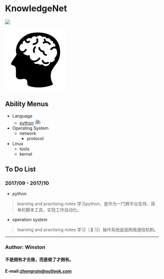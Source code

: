 # KnowledgeNet
![](https://travis-ci.org/meolu/walden.svg?branch=master)

![](/images/brain.png)

## Ability  Menus
- Language
    - [python](/language/python/README.md) ![working-logo]
- Operating System
    - network
        - protocol
- Linux
    - tools
    - kernel




## To Do List
### 2017/09 - 2017/10
- python 
> learning and practising notes
> 学习python，是作为一门跨平台支持、简单的脚本工具，实现工作自动化。

- operation system
> learning and practising notes
> 学习（复习）操作系统底层网络通信机制。


***
### Author: Winston
#### 不是拥有才去做，而是做了才拥有。
#### E-mail:zhengruin@outlook.com 


[knowledgenet-logo]: /images/brain.png
[working-logo]: /images/logo/29-cloud-sync.png



